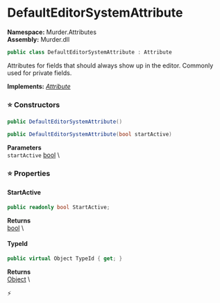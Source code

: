 # DefaultEditorSystemAttribute

**Namespace:** Murder.Attributes \
**Assembly:** Murder.dll

```csharp
public class DefaultEditorSystemAttribute : Attribute
```

Attributes for fields that should always show up in the editor.
            Commonly used for private fields.

**Implements:** _[Attribute](https://learn.microsoft.com/en-us/dotnet/api/System.Attribute?view=net-7.0)_

### ⭐ Constructors
```csharp
public DefaultEditorSystemAttribute()
```

```csharp
public DefaultEditorSystemAttribute(bool startActive)
```

**Parameters** \
`startActive` [bool](https://learn.microsoft.com/en-us/dotnet/api/System.Boolean?view=net-7.0) \

### ⭐ Properties
#### StartActive
```csharp
public readonly bool StartActive;
```

**Returns** \
[bool](https://learn.microsoft.com/en-us/dotnet/api/System.Boolean?view=net-7.0) \
#### TypeId
```csharp
public virtual Object TypeId { get; }
```

**Returns** \
[Object](https://learn.microsoft.com/en-us/dotnet/api/System.Object?view=net-7.0) \


⚡